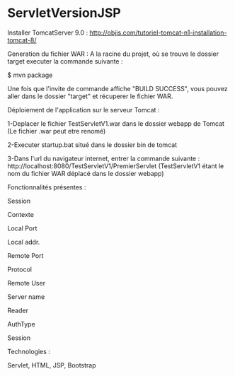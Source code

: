 # ServletVersionJSP

Installer TomcatServer 9.0 : http://objis.com/tutoriel-tomcat-n1-installation-tomcat-8/

Generation du fichier WAR :
A la racine du projet, où se trouve le dossier target executer la commande suivante :

$ mvn package

Une fois que l'invite de commande affiche "BUILD SUCCESS", vous pouvez aller dans le dossier "target" et récuperer le fichier WAR.

Déploiement de l'application sur le serveur Tomcat : 

1-Deplacer le fichier TestServletV1.war dans le dossier webapp de Tomcat (Le fichier .war peut etre renomé)

2-Executer startup.bat situé dans le dossier bin de tomcat 

3-Dans l'url du navigateur internet, entrer la commande suivante : http://localhost:8080/TestServletV1/PremierServlet (TestServletV1 étant le nom du fichier WAR déplacé dans le dossier webapp)

Fonctionnalités présentes :

Session

Contexte

Local Port

Local addr.

Remote Port

Protocol

Remote User

Server name

Reader

AuthType

Session

Technologies :

Servlet, HTML, JSP, Bootstrap


